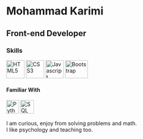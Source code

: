 # Mohammad Karimi

## Front-end Developer

### Skills
<p align="left">
<img src="https://upload.wikimedia.org/wikipedia/commons/3/38/HTML5_Badge.svg" width="48" height="48" alt="HTML5" />
<img src="https://upload.wikimedia.org/wikipedia/commons/7/70/Devicon-css3-plain.svg" width="48" height="48" alt="CSS3" />
<img src="https://upload.wikimedia.org/wikipedia/commons/9/99/Unofficial_JavaScript_logo_2.svg" width="48" height="48" alt="Javascript" />
<img src="https://upload.wikimedia.org/wikipedia/commons/b/b2/Bootstrap_logo.svg" width="60" height="48" alt="Bootstrap" />
</p>

#### Familiar With
<p align="left">
<img src="https://upload.wikimedia.org/wikipedia/commons/c/c3/Python-logo-notext.svg" width="33" height="36" alt="Python" />
<img src="https://www.svgrepo.com/show/255832/sql.svg" width="36" height="36" alt="SQL" />
</p>

I am curious, enjoy from solving problems and math.<br>
I like psychology and teaching too.
